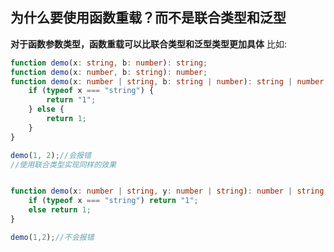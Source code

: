 ## 为什么要使用函数重载？而不是联合类型和泛型
**对于函数参数类型，函数重载可以比联合类型和泛型类型更加具体**
比如:
```typescript
function demo(x: string, b: number): string;
function demo(x: number, b: string): number;
function demo(x: number | string, b: string | number): string | number {
	if (typeof x === "string") {
		return "1";
	} else {
		return 1;
	}
}

demo(1, 2);//会报错
//使用联合类型实现同样的效果


function demo(x: number | string, y: number | string): number | string {
	if (typeof x === "string") return "1";
	else return 1;
}

demo(1,2);//不会报错
```
